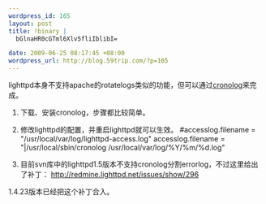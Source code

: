 ```yaml
--- 
wordpress_id: 165
layout: post
title: !binary |
  bGlnaHR0cGTml6Xlv5fliIblibI=

date: 2009-06-25 08:17:45 +08:00
wordpress_url: http://blog.59trip.com/?p=165
---
```

lighttpd本身不支持apache的rotatelogs类似的功能，但可以通过<a href="http://cronolog.org/">cronolog</a>来完成。

1. 下载、安装cronolog，步骤都比较简单。

2. 修改lighttpd的配置，并重启lighttpd就可以生效。
#accesslog.filename          = "/usr/local/var/log/lighttpd-access.log"
accesslog.filename = "|/usr/local/sbin/cronolog /usr/local/var/log/%Y/%m/%d.log"
<!--more-->
3. 目前svn库中的lighttpd1.5版本不支持cronolog分割errorlog，不过这里给出了补丁：
<a href="http://redmine.lighttpd.net/issues/show/296">http://redmine.lighttpd.net/issues/show/296</a>

1.4.23版本已经把这个补丁合入。
